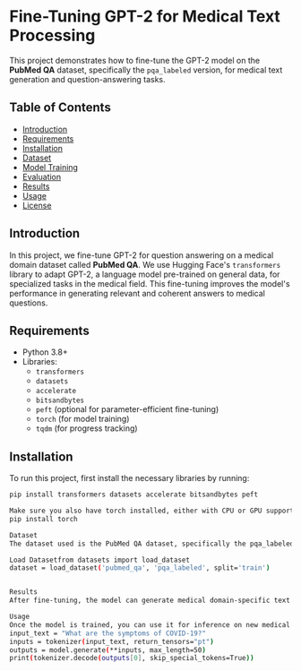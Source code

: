 # Fine-Tuning GPT-2 for Medical Text Processing

This project demonstrates how to fine-tune the GPT-2 model on the **PubMed QA** dataset, specifically the `pqa_labeled` version, for medical text generation and question-answering tasks.

## Table of Contents
- [Introduction](#introduction)
- [Requirements](#requirements)
- [Installation](#installation)
- [Dataset](#dataset)
- [Model Training](#model-training)
- [Evaluation](#evaluation)
- [Results](#results)
- [Usage](#usage)
- [License](#license)

## Introduction
In this project, we fine-tune GPT-2 for question answering on a medical domain dataset called **PubMed QA**. We use Hugging Face's `transformers` library to adapt GPT-2, a language model pre-trained on general data, for specialized tasks in the medical field. This fine-tuning improves the model's performance in generating relevant and coherent answers to medical questions.

## Requirements
- Python 3.8+
- Libraries:
  - `transformers`
  - `datasets`
  - `accelerate`
  - `bitsandbytes`
  - `peft` (optional for parameter-efficient fine-tuning)
  - `torch` (for model training)
  - `tqdm` (for progress tracking)

## Installation

To run this project, first install the necessary libraries by running:

```bash
pip install transformers datasets accelerate bitsandbytes peft

Make sure you also have torch installed, either with CPU or GPU support:
pip install torch

Dataset
The dataset used is the PubMed QA dataset, specifically the pqa_labeled version. This dataset contains question-answer pairs in the medical domain, which makes it ideal for fine-tuning GPT-2 for domain-specific question answering.

Load Datasetfrom datasets import load_dataset
dataset = load_dataset('pubmed_qa', 'pqa_labeled', split='train')


Results
After fine-tuning, the model can generate medical domain-specific text and answer questions based on the PubMed QA dataset. The performance of the model is evaluated using standard metrics, and results are printed.

Usage
Once the model is trained, you can use it for inference on new medical text questions:
input_text = "What are the symptoms of COVID-19?"
inputs = tokenizer(input_text, return_tensors="pt")
outputs = model.generate(**inputs, max_length=50)
print(tokenizer.decode(outputs[0], skip_special_tokens=True))

